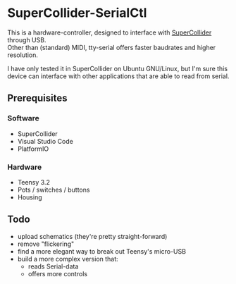 # SuperCollider-SerialCtl

This is a hardware-controller, designed to interface with [SuperCollider](https://github.com/supercollider/supercollider) through USB.  
Other than (standard) MIDI, tty-serial offers faster baudrates and higher resolution.  

I have only tested it in SuperCollider on Ubuntu GNU/Linux, but I'm sure this device can interface with other applications that are able to read from serial. 

## Prerequisites

### Software

- SuperCollider
- Visual Studio Code
- PlatformIO

### Hardware

- Teensy 3.2
- Pots / switches / buttons
- Housing

## Todo

- upload schematics (they're pretty straight-forward)
- remove "flickering"
- find a more elegant way to break out Teensy's micro-USB
- build a more complex version that:
	- reads Serial-data
	- offers more controls 
